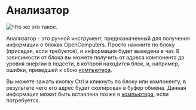# Анализатор

![Что же это такое.](oredict:oc:analyzer)

Анализатор - это ручной инструмент, предназначенный для получения информации о блоках OpenComputers. Просто нажмите по блоку (приседая, если требуется), и информация будет выведена в чат. В зависимости от блока вы можете получить от адреса компонента до уровня энергии в подсети, в которой находится блок, и, например, ошибки, приведшей к сбою [компьютера](../general/computer.md).

Вы можете зажать кнопку Ctrl и кликнуть по блоку или компоненту, в результате чего его адрес будет скопирован в буфер обмена. Данная информация может быть вставлена позже в [компьютера](../general/computer.md), если потребуется.
